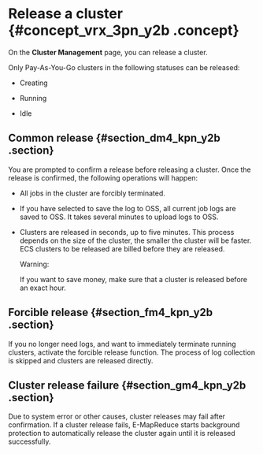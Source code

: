 # Release a cluster {#concept_vrx_3pn_y2b .concept}

On the **Cluster Management** page, you can release a cluster.

Only Pay-As-You-Go clusters in the following statuses can be released:

-   Creating

-   Running

-   Idle


## Common release {#section_dm4_kpn_y2b .section}

You are prompted to confirm a release before releasing a cluster. Once the release is confirmed, the following operations will happen:

-   All jobs in the cluster are forcibly terminated.
-   If you have selected to save the log to OSS, all current job logs are saved to OSS. It takes several minutes to upload logs to OSS.
-   Clusters are released in seconds, up to five minutes. This process depends on the size of the cluster, the smaller the cluster will be faster. ECS clusters to be released are billed before they are released.

    Warning:

    If you want to save money, make sure that a cluster is released before an exact hour.


## Forcible release {#section_fm4_kpn_y2b .section}

If you no longer need logs, and want to immediately terminate running clusters, activate the forcible release function. The process of log collection is skipped and clusters are released directly.

## Cluster release failure {#section_gm4_kpn_y2b .section}

Due to system error or other causes, cluster releases may fail after confirmation. If a cluster release fails, E-MapReduce starts background protection to automatically release the cluster again until it is released successfully.

